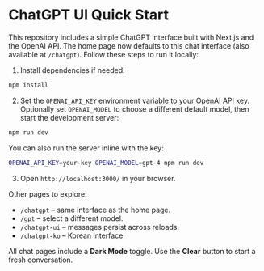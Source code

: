 # ChatGPT UI Quick Start

This repository includes a simple ChatGPT interface built with Next.js and the OpenAI API. The home page now defaults to this chat interface (also available at `/chatgpt`). Follow these steps to run it locally:

1. Install dependencies if needed:

```bash
npm install
```

2. Set the `OPENAI_API_KEY` environment variable to your OpenAI API key.
   Optionally set `OPENAI_MODEL` to choose a different default model, then start the development server:

```bash
npm run dev
```

   You can also run the server inline with the key:

```bash
OPENAI_API_KEY=your-key OPENAI_MODEL=gpt-4 npm run dev
```

3. Open `http://localhost:3000/` in your browser.

Other pages to explore:

- `/chatgpt` – same interface as the home page.
- `/gpt` – select a different model.
- `/chatgpt-ui` – messages persist across reloads.
- `/chatgpt-ko` – Korean interface.

All chat pages include a **Dark Mode** toggle. Use the **Clear** button to start a fresh conversation.
